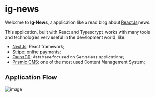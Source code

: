 # ig-news
Welcome to <strong>Ig-News</strong>, a application like a read blog about [ReactJs](https://reactjs.org/) news.

This application, built with React and Typescrypt, works with many tools and technologies very useful in the development world, like:
- [NextJs](https://nextjs.org/): React framework;
- [Stripe](https://stripe.com/en-br): online payments;
- [FaunaDB](https://fauna.com/): database focused on Serverless applications;
- [Prismic CMS](https://prismic.io/): one of the most used Content Management System;

## Application Flow
![image](https://user-images.githubusercontent.com/13850344/156036112-9ca8d16b-22eb-481c-b935-1aa43b83237d.png)



